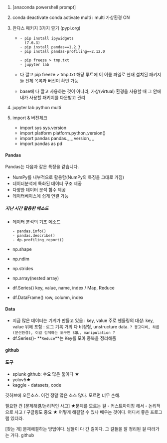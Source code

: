 1. [anaconda powershell prompt]

2. conda deactivate
   conda activate multi    : multi 가상환경 ON

3. 판다스 패키지 3가지 깔기 (pypi.org)

   - ```
     - pip install ipywidgets 
       (7.6.3)
     - pip install pandas==1.2.3
     - pip install pandas-profiling==2.12.0
     
     - pip freeze > tmp.txt 
     - jupyter lab
     ```

   - 다 깔고 
     pip freeze > tmp.txt 
     해당 루트에 이 이름 파일로 현재 설치된 패키지들 전체 목록과 버전이 확인 가능

   - base에 다 깔고 사용하는 것이 아니라, 
     가상(virtual) 환경을 사용할 때 그 안에 내가 사용할 패키지를 다운받고 관리

4. jupyter lab
   python multi 

5. import & 버전체크 

   - import sys
     sys.version
   - import platform
     platform.python_version()
   - import pandas
     pandas._ _ version_ _
   - import pandas as pd



#### Pandas

Pandas는 다음과 같은 특징을 같습니다. 

- NumPy를 내부적으로 활용함(NumPy의 특징을 그대로 가짐)
- 데이터분석에 특화된 데이터 구조 제공
- 다양한 데이터 분석 함수 제공
- 데이터베이스에 쉽게 연결 가능



##### 지난 시간 활용한 메소드 

- 데이터 분석의 기초 메소드

  ```
  - pandas.info()
  - pandas.describe()
  - dp.profiling_report()
  ```

  

- np.shape

- np.ndim

- np.strides

- np.array(nested array)
  

- df.Series()        key, value, name, index / Map, Reduce

- df.DataFrame()     row, column, index





#### Data

- 지금 많은 데이터는 기계가 만들고 있음 : key, value 
  주로 헨들링의 대상: key, value
  위에 포함 : 로그 기록 거의 다 비정형, unstructure data. 
  `? 몽고디비, 하룹(분산환경), 이걸 검색하는 도구인 SQL, manipulation ?`
- df.Series()-  **`Reduce`**는  Key를 모아 중복을 정리해줌 





#### github



#### 도구

- splunk github: 수요 많은 툴이다 ★
- yolov5★
- kaggle - datasets, code





깃허브에 오픈소스. 이건 정말 많은 소스 많다. 모르면 너무 손해. 

필요한 건 [문제해결/논리적인 사고]
★문제를 모르는 걸 - 커스트마이징 해서 - 논리적으로 사고 / 구글링도 중요 ★
어떻게 해결할 수 있나 배우는 것이다. 어디서 좋은 프로그램 있더라. 

[찾는 게] 문제해결하는 방법이다. 
남들이 다 간 길이다. 그 길들을 잘 정리된 걸 따라가는 거다. github